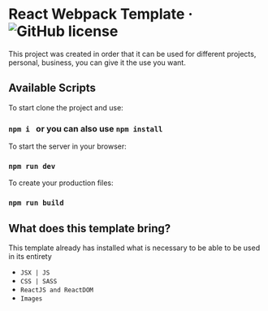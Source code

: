 # React Webpack Template &middot; ![GitHub license](https://img.shields.io/badge/license-MIT-blue.svg)
This project was created in order that it can be used for different projects, personal, business, you can give it the use you want.
## Available Scripts
To start clone the project and use:
### `npm i ` or you can also use `npm install`

To start the server in your browser:
### `npm run dev`

To create your production files:
### `npm run build`

## What does this template bring?
This template already has installed what is necessary to be able to be used in its entirety
* `JSX | JS`
* `CSS | SASS`
* `ReactJS and ReactDOM`
* `Images`